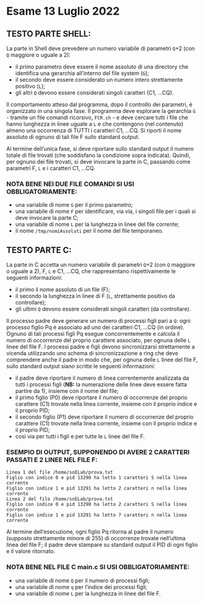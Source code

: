 # Esame 13 Luglio 2022

## TESTO PARTE SHELL:
La parte in Shell deve prevedere un numero variabile di parametri `Q`+2 (con `Q` maggiore o uguale a 2): 
- il primo parametro deve essere il nome assoluto di una directory che identifica una gerarchia all’interno del file system (`G`);
- il secondo deve essere considerato un numero intero strettamente positivo (`L`);
- gli altri `Q` devono essere considerati singoli caratteri (C1, …CQ). 

Il comportamento atteso dal programma, dopo il controllo dei parametri, è organizzato in una singola fase.
Il programma deve esplorare la gerarchia `G` - tramite un file comandi ricorsivo, `FCR.sh` - e deve cercare tutti i file che hanno lunghezza in linee uguale a `L` e che contengono (nel contenuto) almeno una occorrenza di TUTTI i caratteri C1,
…CQ. Si riporti il nome assoluto di ognuno di tali file F sullo standard output.

Al termine dell’unica fase, si deve riportare sullo standard output il numero totale di file trovati (che soddisfano la
condizione sopra indicata). Quindi, per ognuno dei file trovati, si deve invocare la parte in C, passando come parametri
F, `L` e i caratteri C1, …CQ.

### NOTA BENE NEI DUE FILE COMANDI SI USI OBBLIGATORIAMENTE:
- una variabile di nome `G` per il primo parametro;
- una variabile di nome `F` per identificare, via via, i singoli file per i quali si deve invocare la parte C;
- una variabile di nome `L` per la lunghezza in linee del file corrente;
- il nome `/tmp/nomiAssoluti` per il nome del file temporaneo.

## TESTO PARTE C:
La parte in C accetta un numero variabile di parametri `Q`+2 (con `Q` maggiore o uguale a 2), F, `L` e C1, …CQ, che
rappresentano rispettivamente le seguenti informazioni: 
- il primo il nome assoluto di un file (F);
- il secondo la lunghezza in linee di F (`L`, strettamente positivo da controllare);
- gli ultimi `Q` devono essere considerati singoli caratteri (da controllare).

Il processo padre deve generare un numero di processi figli pari a `Q`: ogni processo figlio Pq è associato ad uno dei caratteri C1, …CQ (in ordine).
Ognuno di tali processi figli Pq esegue concorrentemente e calcola il numero di occorrenze del proprio carattere associato, per ognuna delle `L` linee del file F. I processi padre e figli devono sincronizzarsi strettamente a vicenda utilizzando uno schema di sincronizzazione a ring che deve comprendere anche il padre in modo che, per ognuna delle `L` linee del file F, sullo standard output siano scritte le seguenti informazioni: 
- il padre deve riportare il numero di linea correntemente analizzata da tutti i processi figli (**NB:** la numerazione delle linee deve essere fatta partire da 1), insieme con il nome del
file; 
- il primo figlio (P0) deve riportare il numero di occorrenze del proprio carattere (C1) trovate nella linea corrente,
insieme con il proprio indice e il proprio PID; 
- il secondo figlio (P1) deve riportare il numero di occorrenze del proprio carattere (C1) trovate nella linea corrente, insieme con il proprio indice e il proprio PID; 
- così via per tutti i figli e per tutte le `L` linee del file F.

### ESEMPIO DI OUTPUT, SUPPONENDO DI AVERE 2 CARATTERI PASSATI E 2 LINEE NEL FILE F:
```text
Linea 1 del file /home/soELab/prova.txt
Figlio con indice 0 e pid 13290 ha letto 1 caratteri S nella linea corrente
Figlio con indice 1 e pid 13291 ha letto 2 caratteri n nella linea corrente
Linea 2 del file /home/soELab/prova.txt
Figlio con indice 0 e pid 13290 ha letto 2 caratteri S nella linea corrente
Figlio con indice 1 e pid 13291 ha letto 7 caratteri n nella linea corrente
```
Al termine dell’esecuzione, ogni figlio Pq ritorna al padre il numero (supposto strettamente minore di 255) di occorrenze
trovate nell’ultima linea del file F; il padre deve stampare su standard output il PID di ogni figlio e il valore ritornato.

### NOTA BENE NEL FILE C main.c SI USI OBBLIGATORIAMENTE:
- una variabile di nome `Q` per il numero di processi figli;
- una variabile di nome `q` per l’indice dei processi figli;
- una variabile di nome `L` per la lunghezza in linee del file F.